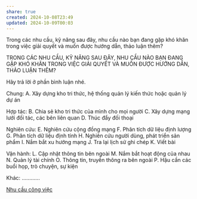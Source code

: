 ```yaml
---
share: true
created: 2024-10-08T23:49
updated: 2024-10-09T00:03
---
```

Trong các nhu cầu, kỹ năng sau đây, nhu cầu nào bạn đang gặp khó khăn trong việc giải quyết và muốn được hướng dẫn, thảo luận thêm?

TRONG CÁC NHU CẦU, KỸ NĂNG SAU ĐÂY, NHU CẦU NÀO BẠN ĐANG GẶP KHÓ KHĂN TRONG VIỆC GIẢI QUYẾT VÀ MUỐN ĐƯỢC HƯỚNG DẪN, THẢO LUẬN THÊM?

Hãy trả lời ở phần bình luận nhé.

Chung:
A. Xây dựng kho tri thức, hệ thống quản lý kiến thức hoặc quản lý dự án

Hợp tác:
B. Chia sẻ kho tri thức của mình cho mọi người
C. Xây dựng mạng lưới đối tác, các bên liên quan
D. Thúc đẩy đối thoại

Nghiên cứu:
E. Nghiên cứu cộng đồng mạng
F. Phân tích dữ liệu định lượng
G. Phân tích dữ liệu định tính
H. Nghiên cứu người dùng, phát triển sản phẩm
I. Nắm bắt xu hướng mạng
J. Tra lại lịch sử ghi chép
K. Viết bài

Vận hành:
L. Cập nhật thông tin bên ngoài
M. Nắm bắt hoạt động của nhau
N. Quản lý tài chính
O. Thông tin, truyền thông ra bên ngoài
P. Hậu cần các buổi họp, trò chuyện, sự kiện

Khác: ............

[Nhu cầu công việc](../../%F0%9F%93%9CT%C3%A0i%20nguy%C3%AAn/Nhu%20c%E1%BA%A7u%20c%C3%B4ng%20vi%E1%BB%87c/index.md)